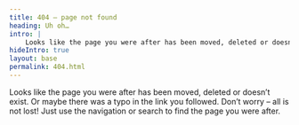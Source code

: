```yaml
---
title: 404 – page not found
heading: Uh oh…
intro: |
    Looks like the page you were after has been moved, deleted or doesn’t exist.
hideIntro: true
layout: base
permalink: 404.html
---
```


Looks like the page you were after has been moved, deleted or doesn’t exist. Or maybe there was a typo in the link you followed. Don’t worry – all is not lost! Just use the navigation or search to find the page you were after.
